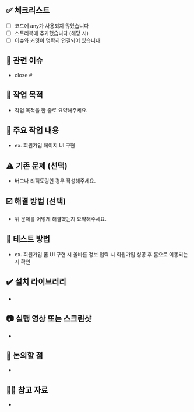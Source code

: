 ## ✅ 체크리스트
- [ ] 코드에 any가 사용되지 않았습니다
- [ ] 스토리북에 추가했습니다 (해당 시)
- [ ] 이슈와 커밋이 명확히 연결되어 있습니다

## 🔗 관련 이슈
- close #

## 📌 작업 목적
- 작업 목적을 한 줄로 요약해주세요.

## 🔨 주요 작업 내용
- ex. 회원가입 페이지 UI 구현

## ⚠️ 기존 문제 (선택)
- 버그나 리팩토링인 경우 작성해주세요.

## ☑️ 해결 방법 (선택)
- 위 문제를 어떻게 해결했는지 요약해주세요.

## 🧪 테스트 방법
- ex. 회원가입 폼 UI 구현 시 올바른 정보 입력 시 회원가입 성공 후 홈으로 이동되는지 확인

## ✔️ 설치 라이브러리
- 

## 📷 실행 영상 또는 스크린샷
- 

## 💬 논의할 점
- 

## 🙋🏻 참고 자료
- 